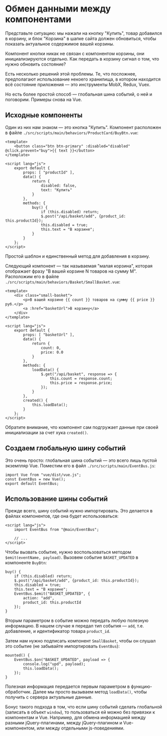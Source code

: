 # Обмен данными между компонентами

Представьте ситуацию: мы нажали на кнопку "Купить", товар добавился в корзину, и блок "Корзина" в шапке сайта должен обновиться, чтобы показать актуальное содержимое вашей корзины.

Компонент кнопки никак не связан с компонентом корзины, они инициализируются отдельно. Как передать в корзину сигнал о том, что нужно обновить состояние?

Есть несколько решений этой проблемы. Те, что посложнее, предполагают использование некоего хранилища, в котором находится всё состояние приложения — это инструменты MobX, Redux, Vuex.

Но есть более простой способ — глобальная шина событий, о ней и поговорим. Примеры снова на Vue.

## Исходные компоненты

Один из них нам знаком — это кнопка "Купить". Компонент расположен в файле `./src/scripts/main/behaviors/ProductCard/BuyBtn.vue`:

    <template>
        <button class="btn btn-primary" :disabled="disabled" @click.prevent="buy">{{ text }}</button>
    </template>

    <script lang="js">
        export default {
            props: [ "productId" ],
            data() {
                return {
                    disabled: false,
                    text: "Купить"
                }
            },
            methods: {
                buy() {
                    if (this.disabled) return;
                    $.post("/api/basket/add", {product_id: this.productId});
                    this.disabled = true;
                    this.text = "В корзине";
                }
            }
        };
    </script>

Простой шаблон и единственный метод для добавления в корзину.

Следующий компонент — так называемая "малая корзина", которая отображает фразу "В вашей корзине N товаров на сумму M". Расположим его в файле `./src/scripts/main/behaviors/Basket/SmallBasket.vue`:

    <template>
        <div class="small-basket">
            <p>В вашей корзине {{ count }} товаров на сумму {{ price }} руб.</p>
            <a :href="basketUrl">В корзину</a>
        </div>
    </template>

    <script lang="js">
        export default {
            props: [ "basketUrl" ],
            data() {
                return {
                    count: 0,
                    price: 0.0
                }
            },
            methods: {
                loadData() {
                    $.get("/api/basket", response => {
                        this.count = response.count;
                        this.price = response.price;
                    });
                }
            },
            created() {
                this.loadData();
            }
        };
    </script>

Обратите внимание, что компонент сам подгружает данные при своей инициализации за счет хука `created()`.

## Создаем глобальную шину событий

Это очень просто: глобальная шина событий — это всего лишь пустой экземпляр Vue. Поместим его в файл `./src/scripts/main/EventBus.js`:

    import Vue from "vue/dist/vue.js";
    const EventBus = new Vue();
    export default EventBus;

## Использование шины событий

Прежде всего, шину событий нужно импортировать. Это делается в файлах компонентов, где она будет использоваться:

    <script lang="js">
        import EventBus from "@main/EventBus";

        // ...
    </script>

Чтобы вызвать событие, нужно воспользоваться методом `$emit(eventName, payload)`. Вызовем событие `BASKET_UPDATED` в компоненте `BuyBtn`:

    buy() {
        if (this.disabled) return;
        $.post("/api/basket/add", {product_id: this.productId});
        this.disabled = true;
        this.text = "В корзине";
        EventBus.$emit("BASKET_UPDATED", {
            action: "add",
            product_id: this.productId
        });
    }

Вторым параметром в событие можно передать любую полезную информацию. В нашем случае я передал тип события — `add`, т.е. добавление, и идентификатор товара `product_id`.

Затем нам нужно подписать компонент `SmallBasket`, чтобы он слушал это событие (не забывайте импортировать `EventBus`):

    mounted() {
        EventBus.$on("BASKET_UPDATED", payload => {
            console.log("upd", payload);
            this.loadData();
        });
    }

Полезная информация передается первым параметром в функцию-обработчик. Далее мы просто вызываем метод `loadData()`, чтобы получить с сервера актуальные данные.

Бонус такого подхода в том, что если шину событий сделать глобальной (записать в объект `window`), то пользоваться ей можно без привязки к компонентам и Vue.
Например, для обмена информацией между разными jQuery-плагинами, между jQuery-плагином и Vue-компонентом, или между отдельными js-поведениями.
